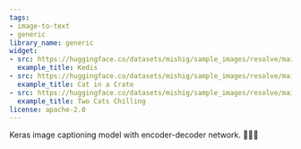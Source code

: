 ```yaml
---
tags:
- image-to-text
- generic
library_name: generic
widget:
- src: https://huggingface.co/datasets/mishig/sample_images/resolve/main/cat-1.jpg
  example_title: Kedis
- src: https://huggingface.co/datasets/mishig/sample_images/resolve/main/cat-2.jpg
  example_title: Cat in a Crate
- src: https://huggingface.co/datasets/mishig/sample_images/resolve/main/cat-3.jpg
  example_title: Two Cats Chilling
license: apache-2.0
---
```

Keras image captioning model with encoder-decoder network. 🌃🌅🎑